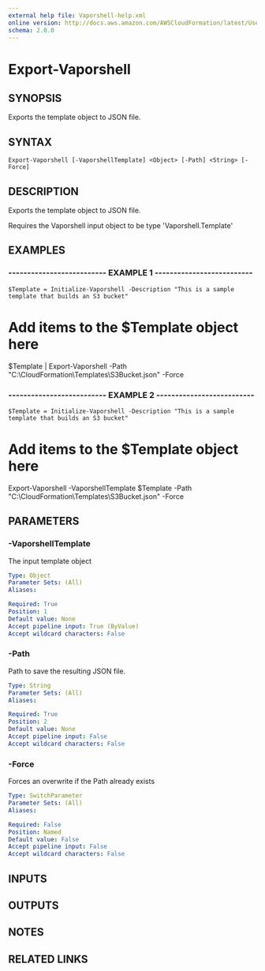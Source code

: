 ```yaml
---
external help file: Vaporshell-help.xml
online version: http://docs.aws.amazon.com/AWSCloudFormation/latest/UserGuide/aws-properties-waf-xssmatchset-xssmatchtuple.html
schema: 2.0.0
---
```


# Export-Vaporshell

## SYNOPSIS
Exports the template object to JSON file.

## SYNTAX

```
Export-Vaporshell [-VaporshellTemplate] <Object> [-Path] <String> [-Force]
```

## DESCRIPTION
Exports the template object to JSON file.

Requires the Vaporshell input object to be type 'Vaporshell.Template'

## EXAMPLES

### -------------------------- EXAMPLE 1 --------------------------
```
$Template = Initialize-Vaporshell -Description "This is a sample template that builds an S3 bucket"
```

# Add items to the $Template object here
$Template | Export-Vaporshell -Path "C:\CloudFormation\Templates\S3Bucket.json" -Force

### -------------------------- EXAMPLE 2 --------------------------
```
$Template = Initialize-Vaporshell -Description "This is a sample template that builds an S3 bucket"
```

# Add items to the $Template object here
Export-Vaporshell -VaporshellTemplate $Template -Path "C:\CloudFormation\Templates\S3Bucket.json" -Force

## PARAMETERS

### -VaporshellTemplate
The input template object

```yaml
Type: Object
Parameter Sets: (All)
Aliases: 

Required: True
Position: 1
Default value: None
Accept pipeline input: True (ByValue)
Accept wildcard characters: False
```

### -Path
Path to save the resulting JSON file.

```yaml
Type: String
Parameter Sets: (All)
Aliases: 

Required: True
Position: 2
Default value: None
Accept pipeline input: False
Accept wildcard characters: False
```

### -Force
Forces an overwrite if the Path already exists

```yaml
Type: SwitchParameter
Parameter Sets: (All)
Aliases: 

Required: False
Position: Named
Default value: False
Accept pipeline input: False
Accept wildcard characters: False
```

## INPUTS

## OUTPUTS

## NOTES

## RELATED LINKS

